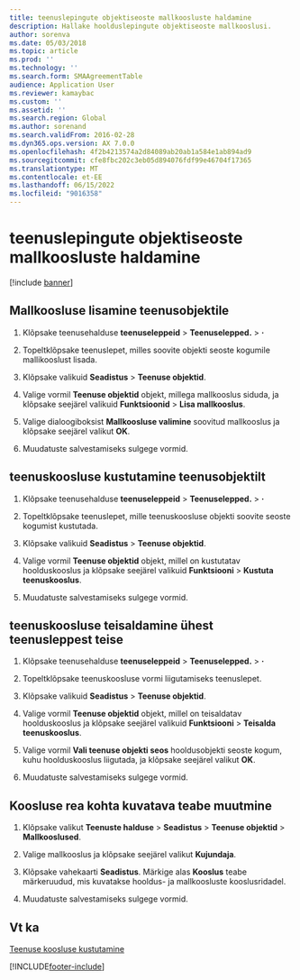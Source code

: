 ```yaml
---
title: teenuslepingute objektiseoste mallkoosluste haldamine
description: Hallake hoolduslepingute objektiseoste mallkooslusi.
author: sorenva
ms.date: 05/03/2018
ms.topic: article
ms.prod: ''
ms.technology: ''
ms.search.form: SMAAgreementTable
audience: Application User
ms.reviewer: kamaybac
ms.custom: ''
ms.assetid: ''
ms.search.region: Global
ms.author: sorenand
ms.search.validFrom: 2016-02-28
ms.dyn365.ops.version: AX 7.0.0
ms.openlocfilehash: 4f2b4213574a2d84089ab20ab1a584e1ab894ad9
ms.sourcegitcommit: cfe8fbc202c3eb05d894076fdf99e46704f17365
ms.translationtype: MT
ms.contentlocale: et-EE
ms.lasthandoff: 06/15/2022
ms.locfileid: "9016358"
---
```

# <a name="manage-template-boms-on-object-relations"></a>teenuslepingute objektiseoste mallkoosluste haldamine 

[!include [banner](../includes/banner.md)]


## <a name="attach-a-template-bom-to-a-service-object"></a>Mallkoosluse lisamine teenusobjektile

1.  Klõpsake teenusehalduse **teenuseleppeid** \> **Teenuselepped.** \> **·**

2.  Topeltklõpsake teenuslepet, milles soovite objekti seoste kogumile mallikooslust lisada.

3.  Klõpsake valikuid **Seadistus** \> **Teenuse objektid**.

4.  Valige vormil **Teenuse objektid** objekt, millega mallkooslus siduda, ja klõpsake seejärel valikuid **Funktsioonid** \> **Lisa mallkooslus**.

5.  Valige dialoogiboksist **Mallkoosluse valimine** soovitud mallkooslus ja klõpsake seejärel valikut **OK**.

6.  Muudatuste salvestamiseks sulgege vormid.

## <a name="delete-a-service-bom-from-a-service-object"></a>teenuskoosluse kustutamine teenusobjektilt

1.  Klõpsake teenusehalduse **teenuseleppeid** \> **Teenuselepped.** \> **·**

2.  Topeltklõpsake teenuslepet, mille teenuskoosluse objekti soovite seoste kogumist kustutada.

3.  Klõpsake valikuid **Seadistus** \> **Teenuse objektid**.

4.  Valige vormil **Teenuse objektid** objekt, millel on kustutatav hoolduskooslus ja klõpsake seejärel valikuid **Funktsiooni** \> **Kustuta teenuskooslus**.

5.  Muudatuste salvestamiseks sulgege vormid.

## <a name="move-the-service-bom-history-from-one-service-agreement-to-another"></a>teenuskoosluse teisaldamine ühest teenusleppest teise

1.  Klõpsake teenusehalduse **teenuseleppeid** \> **Teenuselepped.** \> **·**

2.  Topeltklõpsake teenuskoosluse vormi liigutamiseks teenuslepet.

3.  Klõpsake valikuid **Seadistus** \> **Teenuse objektid**.

4.  Valige vormil **Teenuse objektid** objekt, millel on teisaldatav hoolduskooslus ja klõpsake seejärel valikuid **Funktsiooni** \> **Teisalda teenuskooslus**.

5.  Valige vormil **Vali teenuse objekti seos** hooldusobjekti seoste kogum, kuhu hoolduskooslus liigutada, ja klõpsake seejärel valikut **OK**.

6.  Muudatuste salvestamiseks sulgege vormid.

## <a name="modify-the-information-displayed-for-a-bom-line"></a>Koosluse rea kohta kuvatava teabe muutmine

1.  Klõpsake valikut **Teenuste halduse** \> **Seadistus** \> **Teenuse objektid** \> **Mallkooslused**.

2.  Valige mallkooslus ja klõpsake seejärel valikut **Kujundaja**.

3.  Klõpsake vahekaarti **Seadistus**. Märkige alas **Kooslus** teabe märkeruudud, mis kuvatakse hooldus- ja mallkoosluste kooslusridadel.

4.  Muudatuste salvestamiseks sulgege vormid.

## <a name="see-also"></a>Vt ka

[Teenuse koosluse kustutamine](delete-service-bom.md)

  




[!INCLUDE[footer-include](../../includes/footer-banner.md)]